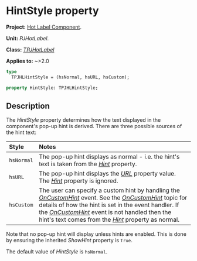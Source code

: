 # HintStyle property

**Project:** [Hot Label Component](../API.md).

**Unit:** _PJHotLabel_.

**Class:** _[TPJHotLabel](../API/TPJHotLabel.md)_

**Applies to:** ~>2.0

```pascal
type
  TPJHLHintStyle = (hsNormal, hsURL, hsCustom);

property HintStyle: TPJHLHintStyle;
```

## Description

The _HintStyle_ property determines how the text displayed in the component's pop-up hint is derived. There are three possible sources of the hint text:

| Style | Notes |
|:------|:------|
| `hsNormal` | The pop-up hint displays as normal - i.e. the hint's text is taken from the _[Hint](../API/TPJHotLabel-Hint.md)_ property. |
| `hsURL` | The pop-up hint displays the _[URL](../API/TPJHotLabel-URL.md)_ property value. The _[Hint](../API/TPJHotLabel-Hint.md)_ property is ignored. |
| `hsCustom` | The user can specify a custom hint by handling the _[OnCustomHint](../API/TPJHotLabel-OnCustomHint.md)_ event. See the _[OnCustomHint](../API/TPJHotLabel-OnCustomHint.md)_ topic for details of how the hint is set in the event handler. If the _[OnCustomHint](../API/TPJHotLabel-OnCustomHint.md)_ event is not handled then the hint's text comes from the _[Hint](../API/TPJHotLabel-Hint.md)_ property as normal. |

Note that no pop-up hint will display unless hints are enabled. This is done by ensuring the inherited _ShowHint_ property is `True`.

The default value of _HintStyle_ is `hsNormal`.
